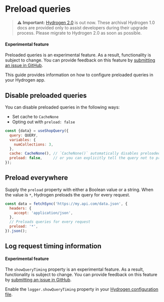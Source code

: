 # Preload queries


> ⚠️ **Important:** [Hydrogen 2.0](https://hydrogen.shopify.dev) is out now. These archival Hydrogen 1.0 docs are provided only to assist developers during their upgrade process. Please migrate to Hydrogen 2.0 as soon as possible.


<aside class="note beta">
<h4>Experimental feature</h4>

<p>Preloaded queries is an experimental feature. As a result, functionality is subject to change. You can provide feedback on this feature by <a href="https://github.com/Shopify/hydrogen/issues">submitting an issue in GitHub</a>.</p>

</aside>

This guide provides information on how to configure preloaded queries in your Hydrogen app.

## Disable preloaded queries

You can disable preloaded queries in the following ways:

- Set cache to `CacheNone`
- Opting out with `preload: false`

```js
const {data} = useShopQuery({
  query: QUERY,
  variables: {
    numCollections: 3,
  },
  cache: CacheNone(), // `CacheNone()` automatically disables preloaded queries
  preload: false,     // or you can explicitly tell the query not to preload
});
```



## Preload everywhere

Supply the `preload` property with either a Boolean value or a string. When the value is `*`, Hydrogen preloads the query for every request.

```js
const data = fetchSync('https://my.api.com/data.json', {
  headers: {
    accept: 'application/json',
  },
  // Preloads queries for every request
  preload: '*',
}).json();
```



## Log request timing information

<aside class="note beta">
<h4>Experimental feature</h4>

<p>The <code>showQueryTiming</code> property is an experimental feature. As a result, functionality is subject to change. You can provide feedback on this feature by <a href="https://github.com/Shopify/hydrogen/issues">submitting an issue in GitHub</a>.</p>

</aside>

Enable the `logger.showQueryTiming` property in your [Hydrogen configuration file](/docs/tutorials/configuration.md#logger).
